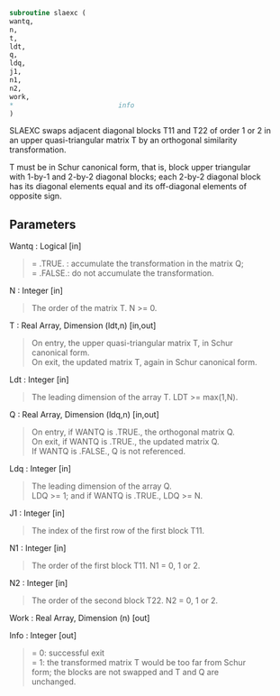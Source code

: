 ```fortran  
subroutine slaexc (  
wantq,  
n,  
t,  
ldt,  
q,  
ldq,  
j1,  
n1,  
n2,  
work,  
*                          info  
)  
```  
  
SLAEXC swaps adjacent diagonal blocks T11 and T22 of order 1 or 2 in  
an upper quasi-triangular matrix T by an orthogonal similarity  
transformation.  
  
T must be in Schur canonical form, that is, block upper triangular  
with 1-by-1 and 2-by-2 diagonal blocks; each 2-by-2 diagonal block  
has its diagonal elements equal and its off-diagonal elements of  
opposite sign.  
  
## Parameters  
Wantq : Logical [in]  
> = .TRUE. : accumulate the transformation in the matrix Q;  
> = .FALSE.: do not accumulate the transformation.  
  
N : Integer [in]  
> The order of the matrix T. N >= 0.  
  
T : Real Array, Dimension (ldt,n) [in,out]  
> On entry, the upper quasi-triangular matrix T, in Schur  
> canonical form.  
> On exit, the updated matrix T, again in Schur canonical form.  
  
Ldt : Integer [in]  
> The leading dimension of the array T. LDT >= max(1,N).  
  
Q : Real Array, Dimension (ldq,n) [in,out]  
> On entry, if WANTQ is .TRUE., the orthogonal matrix Q.  
> On exit, if WANTQ is .TRUE., the updated matrix Q.  
> If WANTQ is .FALSE., Q is not referenced.  
  
Ldq : Integer [in]  
> The leading dimension of the array Q.  
> LDQ >= 1; and if WANTQ is .TRUE., LDQ >= N.  
  
J1 : Integer [in]  
> The index of the first row of the first block T11.  
  
N1 : Integer [in]  
> The order of the first block T11. N1 = 0, 1 or 2.  
  
N2 : Integer [in]  
> The order of the second block T22. N2 = 0, 1 or 2.  
  
Work : Real Array, Dimension (n) [out]  
  
Info : Integer [out]  
> = 0: successful exit  
> = 1: the transformed matrix T would be too far from Schur  
> form; the blocks are not swapped and T and Q are  
> unchanged.  
  
